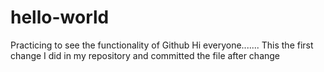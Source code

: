 # hello-world
Practicing to see the functionality of Github
Hi everyone.......
This the first change I did in my repository and committed the file after change
